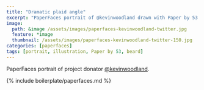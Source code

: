 ```yaml
---
title: "Dramatic plaid angle"
excerpt: "PaperFaces portrait of @kevinwoodland drawn with Paper by 53 on an iPad."
image: 
  path: &image /assets/images/paperfaces-kevinwoodland-twitter.jpg 
  feature: *image
  thumbnail: /assets/images/paperfaces-kevinwoodland-twitter-150.jpg
categories: [paperfaces]
tags: [portrait, illustration, Paper by 53, beard]
---
```


PaperFaces portrait of project donator [@kevinwoodland](https://twitter.com/kevinwoodland).

{% include boilerplate/paperfaces.md %}
